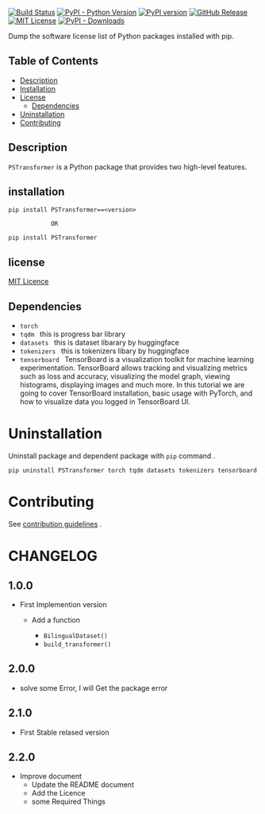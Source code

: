 
[![Build Status](https://github.com/raimon49/pip-licenses/workflows/Python%20package/badge.svg)](https://github.com/ProgramerSalar/PSTransformer) [![PyPI - Python Version](https://img.shields.io/pypi/pyversions/pip-licenses.svg)](https://pypi.org/project/pip-licenses/) [![PyPI version](https://badge.fury.io/py/pip-licenses.svg)](https://pypi.org/project/PSTransformer/) [![GitHub Release](https://img.shields.io/github/release/raimon49/pip-licenses.svg)](https://pypi.org/project/PSTransformer/#history)  [![MIT License](http://img.shields.io/badge/license-MIT-green.svg)](https://miro.medium.com/v2/resize:fit:1024/1*dEy_wxit00QBXp58H-YRRQ.png) [![PyPI - Downloads](https://img.shields.io/pypi/dm/pip-licenses)](https://pypistats.org/packages/pip-licenses)


Dump the software license list of Python packages installed with pip.

## Table of Contents

* [Description](#description)
* [Installation](#installation)
* [License](#license)
    * [Dependencies](#dependencies)
* [Uninstallation](#uninstallation)
* [Contributing](#contributing)



## Description

`PSTransformer` is a Python package that provides two high-level features.


## installation
```
pip install PSTransformer==<version>

            OR

pip install PSTransformer
```






## license 
[MIT Licence](https://github.com/ProgramerSalar/PSTransformer/blob/master/LICENSE)

## Dependencies 
- ```torch``` 
- ```tqdm ``` this is progress bar library
- ```datasets ```  this is dataset libarary by huggingface
- ```tokenizers ```  this is tokenizers libary by huggingface
- ```tensorboard ```  TensorBoard is a visualization toolkit for machine learning experimentation. TensorBoard allows tracking and visualizing metrics such as loss and accuracy, visualizing the model graph, viewing histograms, displaying images and much more. In this tutorial we are going to cover TensorBoard installation, basic usage with PyTorch, and how to visualize data you logged in TensorBoard UI.


# Uninstallation
Uninstall package and dependent package with ```pip``` command .
```
pip uninstall PSTransformer torch tqdm datasets tokenizers tensorboard
```

# Contributing 
See [contribution guidelines](https://github.com/ProgramerSalar/PSTransformer/blob/master/CONTRIBUTING.md) .


# CHANGELOG

## 1.0.0

- First Implemention version
    - Add a function 

        - ```BilingualDataset()```
        - ```build_transformer()```


## 2.0.0
- solve some Error, I will Get the package error 

## 2.1.0 
- First Stable relased version

   

## 2.2.0
- Improve document
    - Update the README document
    - Add the Licence 
    - some Required Things 


